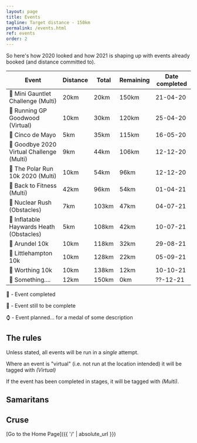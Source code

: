 ```yaml
---
layout: page
title: Events
tagline: Target distance - 150km
permalink: /events.html
ref: events
order: 2
---
```


So here's how 2020 looked and how 2021 is shaping up with events already booked (and distance committed to).

| Event | Distance | Total | Remaining | Date completed |
| ---| ---| ---| ---| ---|
| :medal_sports: Mini Gauntlet Challenge (Multi) | 20km | 20km | 150km | 21-04-20
| :medal_sports: Running GP Goodwood (Virtual) | 10km | 30km | 120km | 25-04-20
| :medal_sports: Cinco de Mayo | 5km | 35km | 115km | 16-05-20
| :medal_sports: Goodbye 2020 Virtual Challenge (Multi) | 9km | 44km | 106km | 12-12-20
| :medal_sports: The Polar Run 10k 2020 (Multi) | 10km | 54km | 96km | 12-12-20
| :medal_sports: Back to Fitness (Multi) | 42km | 96km | 54km | 01-04-21
| :medal_sports: Nuclear Rush (Obstacles) | 7km | 103km | 47km | 04-07-21
| :medal_sports: Inflatable Haywards Heath (Obstacles) | 5km | 108km | 42km | 10-07-21
| :medal_sports: Arundel 10k | 10km | 118km | 32km | 29-08-21
| :medal_sports: Littlehampton 10k | 10km | 128km | 22km | 05-09-21
| :medal_sports: Worthing 10k | 10km | 138km | 12km | 10-10-21
| :thinking: Something.... | 12km | 150km | 0km | ??-12-21

:medal_sports: - Event completed

:runner: - Event still to be complete

:watch: - Event planned... for a medal of some description

## The rules

Unless stated, all events will be run in a *single* attempt.

Where an event is "virtual" (i.e. not run at the location intended) it will be tagged with *(Virtual)*

If the event has been completed in stages, it will be tagged with *(Multi)*.


## Samaritans

<div id="jg-widget-skeddy-samaritans-796"></div><script>(function(){var id="jg-widget-skeddy-samaritans-796",doc=document,pfx=(window.location.toString().indexOf("https")==0)?"https":"http";var el=doc.getElementById(id);if(el){var js=doc.createElement('script');js.src=pfx+"://widgets.justgiving.com/fundraisingpage/skeddy-samaritans?enc=ZT1qZy13aWRnZXQtc2tlZGR5LXNhbWFyaXRhbnMtNzk2Jnc9NDAwJmI9aW5uZXIsZG9uYXRlLGZ1bmRyYWlzZSZpYj10aXRsZSxwcm9ncmVzcyxyYWlzZWQsdGFyZ2V0";el.parentNode.insertBefore(js, el);}})();</script>

## Cruse

<div id="jg-widget-skeddy-cruse-332"></div><script>(function(){var id="jg-widget-skeddy-cruse-332",doc=document,pfx=(window.location.toString().indexOf("https")==0)?"https":"http";var el=doc.getElementById(id);if(el){var js=doc.createElement('script');js.src=pfx+"://widgets.justgiving.com/fundraisingpage/skeddy-cruse?enc=ZT1qZy13aWRnZXQtc2tlZGR5LWNydXNlLTMzMiZ3PTQwMCZiPWlubmVyLGRvbmF0ZSxmdW5kcmFpc2UmaWI9dGl0bGUsc3VtbWFyeSxwcm9ncmVzcyxyYWlzZWQsdGFyZ2V0";el.parentNode.insertBefore(js, el);}})();</script>

[Go to the Home Page]({{ '/' | absolute_url }})

